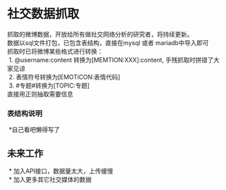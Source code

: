 # 社交数据抓取

抓取的微博数据，开放给所有做社交网络分析的研究者，将持续更新。<br>
数据以sql文件打包，已包含表结构，直接在mysql 或者 mariadb中导入即可<br>
抓取时已将微博某些格式进行转换：<br>
  1. @username:content 转换为[MEMTION:XXX]:content, 手残抓取时拼错了大家见谅<br>
  2. 表情符号转换为[EMOTiCON:表情代码]<br>
  3. #专题#转换为[TOPIC:专题]<br>
直接用正则抽取需要信息<br>
 
### 表结构说明<br>
  *自己看吧懒得写了<br>
  
## 未来工作<br>
  * 加入API接口，数据量太大，上传缓慢<br>
  * 加入更多其它社交媒体的数据<br>
